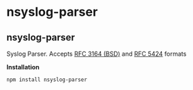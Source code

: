 # nsyslog-parser

**nsyslog-parser**
--------------
Syslog Parser. Accepts [RFC 3164 (BSD)](https://tools.ietf.org/search/rfc3164) and [RFC 5424](https://tools.ietf.org/html/rfc5424) formats

**Installation**

    npm install nsyslog-parser

